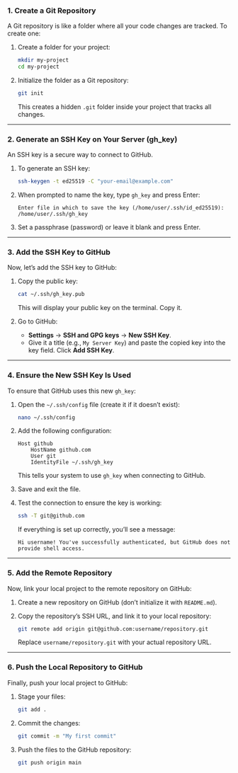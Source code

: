 ### 1. **Create a Git Repository**  
A Git repository is like a folder where all your code changes are tracked. To create one:

1. Create a folder for your project:  
   ```bash
   mkdir my-project
   cd my-project
   ```

2. Initialize the folder as a Git repository:  
   ```bash
   git init
   ```
   This creates a hidden `.git` folder inside your project that tracks all changes.

---

### 2. **Generate an SSH Key on Your Server (gh_key)**  
An SSH key is a secure way to connect to GitHub.

1. To generate an SSH key:  
   ```bash
   ssh-keygen -t ed25519 -C "your-email@example.com"
   ```
   
2. When prompted to name the key, type `gh_key` and press Enter:  
   ```plaintext
   Enter file in which to save the key (/home/user/.ssh/id_ed25519): /home/user/.ssh/gh_key
   ```

3. Set a passphrase (password) or leave it blank and press Enter.

---

### 3. **Add the SSH Key to GitHub**  
Now, let’s add the SSH key to GitHub:

1. Copy the public key:  
   ```bash
   cat ~/.ssh/gh_key.pub
   ```
   This will display your public key on the terminal. Copy it.

2. Go to GitHub:  
   - **Settings** → **SSH and GPG keys** → **New SSH Key**.
   - Give it a title (e.g., `My Server Key`) and paste the copied key into the key field. Click **Add SSH Key**.

---

### 4. **Ensure the New SSH Key Is Used**  
To ensure that GitHub uses this new `gh_key`:

1. Open the `~/.ssh/config` file (create it if it doesn’t exist):  
   ```bash
   nano ~/.ssh/config
   ```

2. Add the following configuration:  
   ```plaintext
   Host github
       HostName github.com
       User git
       IdentityFile ~/.ssh/gh_key
   ```
   This tells your system to use `gh_key` when connecting to GitHub.

3. Save and exit the file.

4. Test the connection to ensure the key is working:  
   ```bash
   ssh -T git@github.com
   ```
   If everything is set up correctly, you’ll see a message:  
   ```plaintext
   Hi username! You've successfully authenticated, but GitHub does not provide shell access.
   ```

---

### 5. **Add the Remote Repository**  
Now, link your local project to the remote repository on GitHub:

1. Create a new repository on GitHub (don’t initialize it with `README.md`).

2. Copy the repository’s SSH URL, and link it to your local repository:  
   ```bash
   git remote add origin git@github.com:username/repository.git
   ```
   Replace `username/repository.git` with your actual repository URL.

---

### 6. **Push the Local Repository to GitHub**  
Finally, push your local project to GitHub:

1. Stage your files:  
   ```bash
   git add .
   ```

2. Commit the changes:  
   ```bash
   git commit -m "My first commit"
   ```

3. Push the files to the GitHub repository:  
   ```bash
   git push origin main
   ```